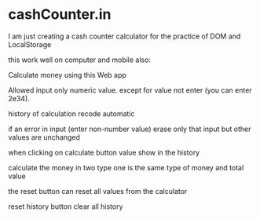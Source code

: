 # cashCounter.in


I am just creating a cash counter calculator for the practice of DOM and LocalStorage

this work well on computer and mobile also:

Calculate money using this Web app

Allowed input only numeric value. except for value not enter (you can enter 2e34).

history of calculation recode automatic

if an error in input (enter non-number value) erase only that input but other values are unchanged

when clicking on calculate button value show in the history

calculate the money in two type one is the same type of money and total value

the reset button can reset all values from the calculator

reset history button clear all history
